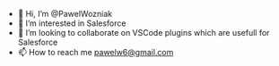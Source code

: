 - 👋 Hi, I’m @PawelWozniak
- 👀 I’m interested in Salesforce
- 💞️ I’m looking to collaborate on VSCode plugins which are usefull for Salesforce
- 📫 How to reach me pawelw6@gmail.com

<!---
PawelWozniak/PawelWozniak is a ✨ special ✨ repository because its `README.md` (this file) appears on your GitHub profile.
You can click the Preview link to take a look at your changes.
--->
